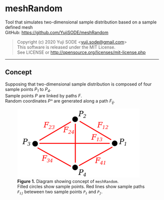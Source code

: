 # meshRandom
Tool that simulates two-dimensional sample distribution based on a sample defined mesh  
GitHub: https://github.com/YujiSODE/meshRandom  
>Copyright (c) 2020 Yuji SODE \<yuji.sode@gmail.com\>  
>This software is released under the MIT License.  
>See LICENSE or http://opensource.org/licenses/mit-license.php  
______

## Concept
Supposing that two-dimensional sample distribution is composed of four sample points _P<sub>1</sub>_ to _P<sub>4</sub>_.  
Sample points _P_ are linked by paths _F_.  
Random coordinates _P^_ are generated along a path _F<sub>ij</sub>_.
 <figure>
        <img width=400 src="meshRandom_IMG_conceptIMG.png" alt="meshRandom_IMG_conceptIMG">
        <figcaption>
                <b>Figure</b> <b>1.</b> Diagram showing concept of <code>meshRandom</code>.<br>
                Filled circles show sample points. Red lines show sample paths <i><code>F<sub>ij</sub></code></i> beteween two sample points <i><code>P<sub>i</sub></code></i> and <i><code>P<sub>j</sub></code></i>.
        <figcaption>
</figure>
